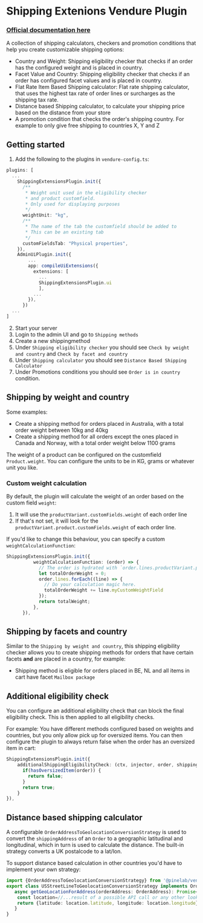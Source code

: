 # Shipping Extenions Vendure Plugin

### [Official documentation here](https://pinelab-plugins.com/plugin/vendure-plugin-shipping-extensions)

A collection of shipping calculators, checkers and promotion conditions that help you create customizable shipping options:

- Country and Weight: Shipping eligibility checker that checks if an order has the configured weight and is placed in country.
- Facet Value and Country: Shipping eligibility checker that checks if an order has configured facet values and is placed in country.
- Flat Rate Item Based Shipping calculator: Flat rate shipping calculator, that uses the highest tax rate of order lines or surcharges as the shipping tax rate.
- Distance based Shipping calculator, to calculate your shipping price based on the distance from your store
- A promotion condition that checks the order's shipping country. For example to only give free shipping to countries X, Y and Z

## Getting started

1. Add the following to the plugins in `vendure-config.ts`:

```ts
plugins: [
  ...
    ShippingExtensionsPlugin.init({
      /**
       * Weight unit used in the eligibility checker
       * and product customfield.
       * Only used for displaying purposes
       */
      weightUnit: "kg",
      /**
       * The name of the tab the customfield should be added to
       * This can be an existing tab
       */
      customFieldsTab: "Physical properties",
    }),
    AdminUiPlugin.init({
        ...
        app: compileUiExtensions({
          extensions: [
            ...
            ShippingExtensionsPlugin.ui
            ],
          ...
        }),
      })
  ...
]
```

2. Start your server
3. Login to the admin UI and go to `Shipping methods`
4. Create a new shippingmethod
5. Under `Shipping eligibility checker` you should see `Check by weight and country` and `Check by facet and country`
6. Under `Shipping calculator` you should see `Distance Based Shipping Calculator`
7. Under Promotions conditions you should see `Order is in country` condition.

## Shipping by weight and country

Some examples:

- Create a shipping method for orders placed in Australia, with a total order weight between 10kg and 40kg
- Create a shipping method for all orders except the ones placed in Canada and Norway, with a total order weight below
  1100 grams

The weight of a product can be configured on the customfield `Product.weight`. You can configure the units to be in KG,
grams or whatever unit you like.

### Custom weight calculation

By default, the plugin will calculate the weight of an order based on the custom field `weight`:

1. It will use the `productVariant.customFields.weight` of each order line
2. If that's not set, it will look for the `productVariant.product.customFields.weight` of each order line.

If you'd like to change this behaviour, you can specify a custom `weightCalculationFunction`:

```ts
ShippingExtensionsPlugin.init({
          weightCalculationFunction: (order) => {
            // The order is hydrated with `order.lines.productVariant.product`
            let totalOrderWeight = 0;
            order.lines.forEach((line) => {
              // Do your calculation magic here.
              totalOrderWeight += line.myCustomWeightField
            });
            return totalWeight;
          },
      }),
```

## Shipping by facets and country

Similar to the `Shipping by weight and country`, this shipping eligibility checker allows you to create shipping methods for orders that have certain facets **and** are placed in a country, for example:

- Shipping method is eligible for orders placed in BE, NL and all items in cart have facet `Mailbox package`

## Additional eligibility check

You can configure an additional eligibility check that can block the final eligibility check. This is then applied to all eligibility checks.

For example: You have different methods configured based on weights and countries, but you only allow pick up for oversized items. You can then configure the plugin to always return false when the order has an oversized item in cart:

```ts
ShippingExtensionsPlugin.init({
    additionalShippingEligibilityCheck: (ctx, injector, order, shippingMethod) => {
      if(hasOversizedItem(order)) {
        return false;
      }
      return true;
    }
}),
```

## Distance based shipping calculator

A configurable `OrderAddressToGeolocationConversionStrategy` is used to convert the `shippingAddress` of an `Order` to a geographic latitudinal and longitudinal, which in turn is used to calculate the distance. The built-in strategy converts a UK postalcode to a lat/lon.

To support distance based calculation in other countries you'd have to implement your own strategy:

```ts
import {OrderAddressToGeolocationConversionStrategy} from '@pinelab/vendure-plugin-shipping-extensions'
export class USStreetLineToGeolocationConversionStrategy implements OrderAddressToGeolocationConversionStrategy{
   async getGeoLocationForAddress(orderAddress: OrderAddress): Promise<GeoLocation> {
    const location=//...result of a possible API call or any other lookup method
    return {latitude: location.latitude, longitude: location.longitude}
   }
}
```

